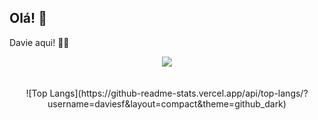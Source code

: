 ## Olá! 👋

Davie aqui! 👨‍🎓
<br>
<div align="center">
<img src="https://github-readme-stats.vercel.app/api?username=daviesf&show_icons=true&theme=github_dark&count_private=true"/>
  </div>
  <div align="center" style="display: inline_block">
<br><br>
![Top Langs](https://github-readme-stats.vercel.app/api/top-langs/?username=daviesf&layout=compact&theme=github_dark)
       
